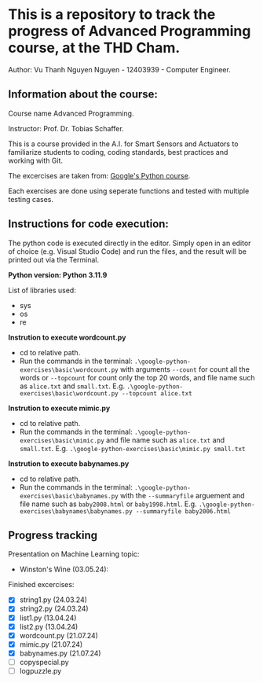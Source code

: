 # This is a repository to track the progress of Advanced Programming course, at the THD Cham.
Author: Vu Thanh Nguyen Nguyen - 12403939 - Computer Engineer.

## Information about the course:
Course name Advanced Programming.

Instructor: Prof. Dr. Tobias Schaffer.

This is a course provided in the A.I. for Smart Sensors and Actuators to familiarize students to coding, coding standards, best practices and working with Git.

The excercises are taken from: [Google's Python course](https://developers.google.com/edu/python/).

Each exercises are done using seperate functions and tested with multiple testing cases.

## Instructions for code execution:
The python code is executed directly in the editor. Simply open in an editor of choice (e.g. Visual Studio Code) and run the files, and the result will be printed out via the Terminal.

**Python version: Python 3.11.9**

List of libraries used:
- sys
- os
- re

**Instrution to execute wordcount.py**
- cd to relative path.
- Run the commands in the terminal: `.\google-python-exercises\basic\wordcount.py` with arguments `--count` for count all the words or `--topcount` for count only the top 20 words, and file name such as `alice.txt` and `small.txt`.
E.g. `.\google-python-exercises\basic\wordcount.py --topcount alice.txt`

**Instrution to execute mimic.py**
- cd to relative path.
- Run the commands in the terminal: `.\google-python-exercises\basic\mimic.py` and file name such as `alice.txt` and `small.txt`.
E.g. `.\google-python-exercises\basic\mimic.py small.txt`

**Instrution to execute babynames.py**
- cd to relative path.
- Run the commands in the terminal: `.\google-python-exercises\basic\babynames.py` with the `--summaryfile` arguement and file name such as `baby2008.html` or `baby1998.html`.
E.g. `.\google-python-exercises\babynames\babynames.py --summaryfile baby2006.html`

## Progress tracking
Presentation on Machine Learning topic:
- Winston's Wine (03.05.24):

Finished excercises:
- [x] string1.py (24.03.24)
- [x] string2.py (24.03.24)
- [x] list1.py (13.04.24)
- [x] list2.py (13.04.24)
- [x] wordcount.py (21.07.24)
- [x] mimic.py (21.07.24)
- [x] babynames.py (21.07.24)
- [ ] copyspecial.py
- [ ] logpuzzle.py